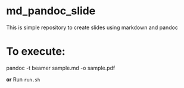 # md_pandoc_slide
This is simple repository to create slides using markdown and pandoc


# To execute:
pandoc -t beamer sample.md -o sample.pdf

**or**
Run `run.sh`
